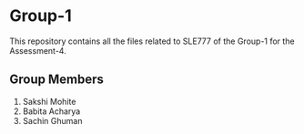 # Group-1

This repository contains all the files related to SLE777 of the Group-1 for the Assessment-4.

## Group Members
1. Sakshi Mohite
2. Babita Acharya
3. Sachin Ghuman

